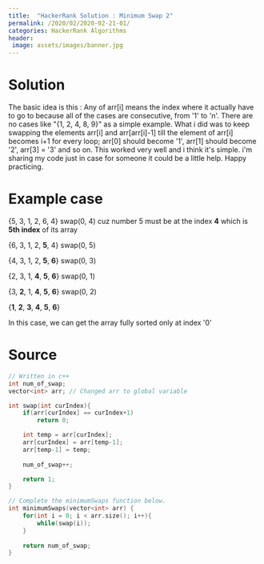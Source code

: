 ```yaml
---
title:  "HackerRank Solution : Minimum Swap 2"
permalink: /2020/02/2020-02-21-01/
categories: HackerRank Algorithms
header:
 image: assets/images/banner.jpg
---
```


# Solution
The basic idea is this : Any of arr[i] means the index where it actually have to go to because all of the cases are consecutive, 
from '1' to 'n'. There are no cases like "{1, 2, 4, 8, 9}" as a simple example. 
What i did was to keep swapping the elements arr[i] and arr[arr[i]-1] till the element of arr[i] becomes i+1 for every loop; 
arr[0] should become '1', arr[1] should become '2', arr[3] = '3' and so on. 
This worked very well and i think it's simple. i'm sharing my code just in case for someone it could be a little help. Happy practicing.

# Example case
{5, 3, 1, 2, 6, 4} swap(0, 4) cuz number 5 must be at the index **4** which is **5th index** of its array  

{6, 3, 1, 2, **5**, 4} swap(0, 5)  

{4, 3, 1, 2, **5**, **6**} swap(0, 3)  

{2, 3, 1, **4**, **5**, **6**} swap(0, 1)  

{3, **2**, 1, **4**, **5**, **6**} swap(0, 2)  

{**1**, **2**, **3**, **4**, **5**, **6**}

In this case, we can get the array fully sorted only at index '0'  

# Source
```cpp
// Written in c++
int num_of_swap;
vector<int> arr; // Changed arr to global variable

int swap(int curIndex){
    if(arr[curIndex] == curIndex+1)
        return 0;

    int temp = arr[curIndex];
    arr[curIndex] = arr[temp-1];
    arr[temp-1] = temp;
		
    num_of_swap++;

    return 1;
}

// Complete the minimumSwaps function below.
int minimumSwaps(vector<int> arr) {
    for(int i = 0; i < arr.size(); i++){
        while(swap(i));
    }
		
    return num_of_swap;
}
```